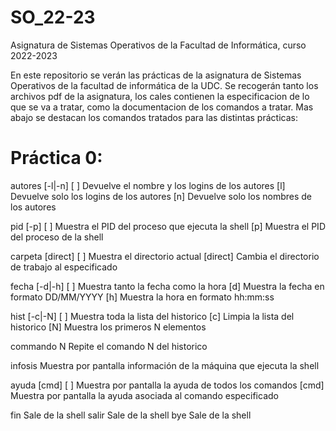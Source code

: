 # SO_22-23
Asignatura de Sistemas Operativos de la Facultad de Informática, curso 2022-2023

En este repositorio se verán las prácticas de la asignatura de Sistemas Operativos
de la facultad de informática de la UDC. Se recogerán tanto los archivos pdf de la
asignatura, los cales contienen la especificacion de lo que se va a tratar, como
la documentacion de los comandos a tratar. Mas abajo se destacan los comandos tratados
para las distintas prácticas:

Práctica 0:
======================
autores		[-l|-n]
	[ ]	Devuelve el nombre y los logins de los autores
	[l]	Devuelve solo los logins de los autores
	[n]	Devuelve solo los nombres de los autores

pid			[-p]
	[ ]	Muestra el PID del proceso que ejecuta la shell
	[p]	Muestra el PID del proceso de la shell

carpeta		[direct]
	[ ]			Muestra el directorio actual
	[direct]	Cambia el directorio de trabajo al especificado

fecha		[-d|-h]
	[ ]	Muestra tanto la fecha como la hora
	[d]	Muestra la fecha en formato DD/MM/YYYY
	[h]	Muestra la hora en formato hh:mm:ss

hist		[-c|-N]
	[ ]	Muestra toda la lista del historico
	[c]	Limpia la lista del historico
	[N]	Muestra los primeros N elementos

commando	N
	Repite el comando N del historico

infosis
	Muestra por pantalla información de la máquina que ejecuta la shell

ayuda		[cmd]
	[ ]		Muestra por pantalla la ayuda de todos los comandos
	[cmd]	Muestra por pantalla la ayuda asociada al comando especificado

fin		Sale de la shell
salir	Sale de la shell
bye		Sale de la shell